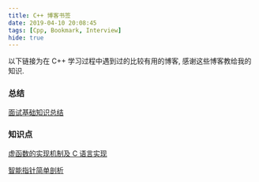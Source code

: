 ```yaml
---
title: C++ 博客书签
date: 2019-04-10 20:08:45
tags: [Cpp, Bookmark, Interview]
hide: true
---
```


以下链接为在 C++ 学习过程中遇到过的比较有用的博客, 感谢这些博客教给我的知识.

### 总结

[面试基础知识总结](<https://github.com/huihut/interview>)

### 知识点

[虚函数的实现机制及 C 语言实现](https://blog.twofei.com/496/)

[智能指针简单剖析](<http://www.cnblogs.com/lanxuezaipiao/p/4132096.html>)

